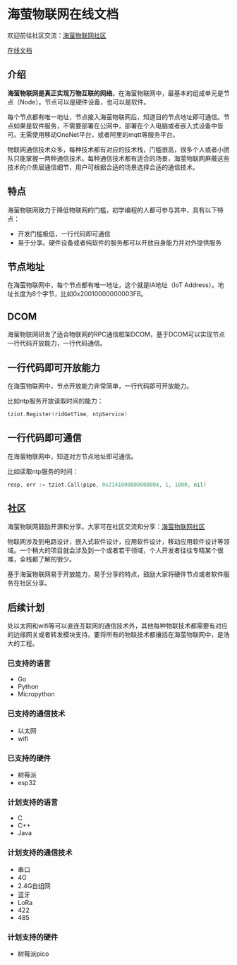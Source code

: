 # 海萤物联网在线文档

欢迎前往社区交流：[海萤物联网社区](http://www.ztziot.com)

[在线文档](http://jdhxyy.github.io.tziot)

## 介绍
**海萤物联网是真正实现万物互联的网络**。在海萤物联网中，最基本的组成单元是节点（Node）。节点可以是硬件设备，也可以是软件。

每个节点都有唯一地址，节点接入海萤物联网后，知道目的节点地址即可通信。节点如果是软件服务，不需要部署在公网中，部署在个人电脑或者嵌入式设备中皆可。无需使用移动OneNet平台，或者阿里的mqtt等服务平台。

物联网通信技术众多，每种技术都有对应的技术栈，门槛很高，很多个人或者小团队只能掌握一两种通信技术。每种通信技术都有适合的场景，海萤物联网屏蔽这些技术的介质层通信细节，用户可根据合适的场景选择合适的通信技术。

## 特点
海萤物联网致力于降低物联网的门槛，初学编程的人都可参与其中，具有以下特点：

- 开发门槛极低，一行代码即可通信
- 易于分享。硬件设备或者纯软件的服务都可以开放自身能力并对外提供服务

## 节点地址
在海萤物联网中，每个节点都有唯一地址，这个就是IA地址（IoT Address）。地址长度为8个字节，比如0x20010000000003FB。

## DCOM
海萤物联网研发了适合物联网的RPC通信框架DCOM，基于DCOM可以实现节点一行代码开放能力，一行代码通信。

## 一行代码即可开放能力
在海萤物联网中，节点开放能力非常简单，一行代码即可开放能力。

比如ntp服务开放读取时间的能力：
```go
tziot.Register(ridGetTime, ntpService)
```

## 一行代码即可通信
在海萤物联网中，知道对方节点地址即可通信。

比如读取ntp服务的时间：
```go
resp, err := tziot.Call(pipe, 0x2141000000000004, 1, 1000, nil)
```

## 社区
海萤物联网鼓励开源和分享。大家可在社区交流和分享：[海萤物联网社区](http://www.ztziot.com)

物联网涉及到电路设计，嵌入式软件设计，应用软件设计，移动应用软件设计等领域。一个稍大的项目就会涉及到一个或者若干领域，个人开发者往往专精某个很难，全栈都了解的很少。

基于海萤物联网易于开放能力，易于分享的特点，鼓励大家将硬件节点或者软件服务在社区分享。

## 后续计划
处以太网和wifi等可以直连互联网的通信技术外，其他每种物联技术都需要有对应的边缘网关或者转发模块支持。要将所有的物联技术都攘括在海萤物联网中，是浩大的工程。

### 已支持的语言
- Go
- Python
- Micropython

### 已支持的通信技术
- 以太网
- wifi

### 已支持的硬件
- 树莓派
- esp32

### 计划支持的语言
- C
- C++
- Java

### 计划支持的通信技术
- 串口
- 4G
- 2.4G自组网
- 蓝牙
- LoRa
- 422
- 485

### 计划支持的硬件
- 树莓派pico



